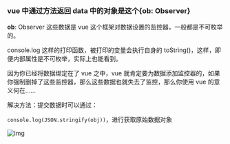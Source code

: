 ### vue 中通过方法返回 data 中的对象是这个{**ob**: Observer}

**ob**: Observer 这些数据是 vue 这个框架对数据设置的监控器，一般都是不可枚举的。

console.log 这样的打印函数，被打印的变量会执行自身的 toString()，这样，即便内部属性是不可枚举，实际上也能看到。

因为你已经将数据绑定在了 vue 之中，vue 就肯定要为数据添加监控器的，如果你强制删掉了这些监控器，那么这些数据也就失去了监控，那么你使用 vue 的意义何在……

解决方法：提交数据时可以通过：

`console.log(JSON.stringify(obj))`，进行获取原始数据对象



![img](https://imgconvert.csdnimg.cn/aHR0cHM6Ly9pbWFnZS1zdGF0aWMuc2VnbWVudGZhdWx0LmNvbS8zOTYvMzc1LzM5NjM3NTMzMDctNWJhODU1N2NlZDFmYQ?x-oss-process=image/format,png)

